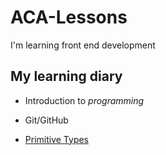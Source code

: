 # ACA-Lessons

I'm learning front end development

## My learning diary

- Introduction to _programming_

- Git/GitHub

- [Primitive Types](./Homeworks/PrimitiveTypes)
